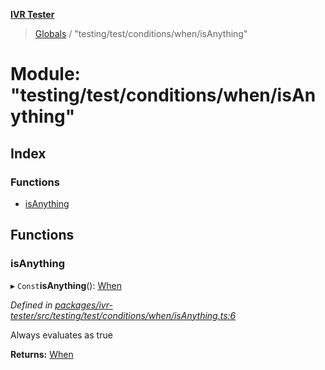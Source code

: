 **[IVR Tester](../README.md)**

> [Globals](../README.md) / "testing/test/conditions/when/isAnything"

# Module: "testing/test/conditions/when/isAnything"

## Index

### Functions

* [isAnything](_testing_test_conditions_when_isanything_.md#isanything)

## Functions

### isAnything

▸ `Const`**isAnything**(): [When](_testing_test_conditions_when_when_.md#when)

*Defined in [packages/ivr-tester/src/testing/test/conditions/when/isAnything.ts:6](https://github.com/SketchingDev/ivr-tester/blob/e182b43/packages/ivr-tester/src/testing/test/conditions/when/isAnything.ts#L6)*

Always evaluates as true

**Returns:** [When](_testing_test_conditions_when_when_.md#when)
